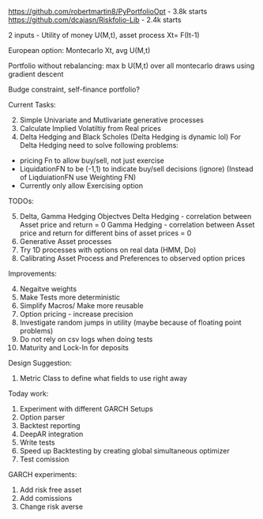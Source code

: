 https://github.com/robertmartin8/PyPortfolioOpt - 3.8k starts
https://github.com/dcajasn/Riskfolio-Lib - 2.4k starts

2 inputs -
Utility of money U(M,t),
asset process Xt= F(It-1)

European option:
Montecarlo Xt, avg U(M,t)

Portfolio without rebalancing:
max b U(M,t) over all montecarlo draws using gradient descent

Budge constraint, self-finance portfolio?

Current Tasks:

2. Simple Univariate and Mutlivariate generative processes
3. Calculate Implied Volatiltiy from Real prices
4. Delta Hedging and Black Scholes (Delta Hedging is dynamic lol)
   For Delta Hedging need to solve following problems:

- pricing Fn to allow buy/sell, not just exercise
- LiquidationFN to be (-1,1) to indicate buy/sell decisions (ignore)
  (Instead of LiqduiationFN use Weighting FN)
- Currently only allow Exercising option

TODOs:

5. Delta, Gamma Hedging Objectves
   Delta Hedging - correlation between Asset price and return = 0
   Gamma Hedging - correlation between Asset price and return for different bins of asset prices = 0
6. Generative Asset processes
7. Try 1D processes with options on real data (HMM, Do)
8. Calibrating Asset Process and Preferences to observed option prices

Improvements:

4. Negaitve weights
5. Make Tests more deterministic
6. Simplify Macros/ Make more reusable
7. Option pricing - increase precision
8. Investigate random jumps in utility (maybe because of floating point problems)
9. Do not rely on csv logs when doing tests
10. Maturity and Lock-In for deposits

Design Suggestion:

1. Metric Class to define what fields to use right away

Today work:

1. Experiment with different GARCH Setups
2. Option parser
3. Backtest reporting
4. DeepAR integration
5. Write tests
6. Speed up Backtesting by creating global simultaneous optimizer
7. Test comission

GARCH experiments:

1. Add risk free asset
2. Add comissions
3. Change risk averse
